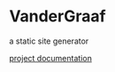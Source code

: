 # VanderGraaf

a static site generator

<a href="https://kohoutech.github.io/Kohoutech.Van-der-Graaf/">project documentation</a><br/>